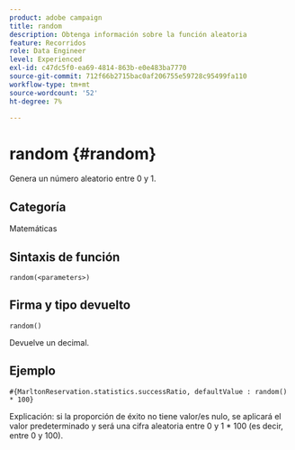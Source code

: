 ```yaml
---
product: adobe campaign
title: random
description: Obtenga información sobre la función aleatoria
feature: Recorridos
role: Data Engineer
level: Experienced
exl-id: c47dc5f0-ea69-4814-863b-e0e483ba7770
source-git-commit: 712f66b2715bac0af206755e59728c95499fa110
workflow-type: tm+mt
source-wordcount: '52'
ht-degree: 7%

---
```


# random {#random}

Genera un número aleatorio entre 0 y 1.

## Categoría

Matemáticas

## Sintaxis de función

`random(<parameters>)`

## Firma y tipo devuelto

`random()`

Devuelve un decimal.

## Ejemplo

`#{MarltonReservation.statistics.successRatio, defaultValue : random() * 100}`

Explicación: si la proporción de éxito no tiene valor/es nulo, se aplicará el valor predeterminado y será una cifra aleatoria entre 0 y 1 * 100 (es decir, entre 0 y 100).
